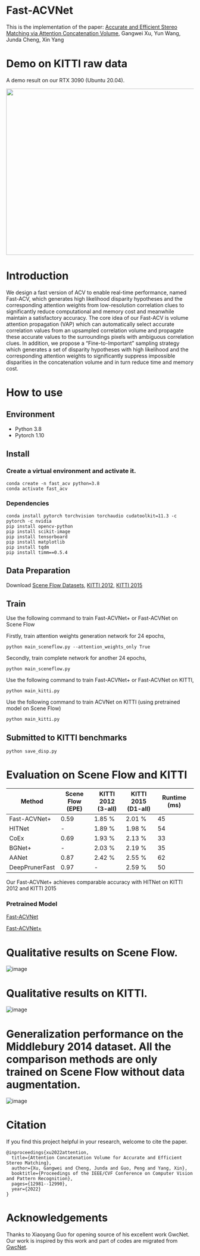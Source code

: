 # Fast-ACVNet
This is the implementation of the paper: [Accurate and Efficient Stereo Matching via Attention Concatenation Volume](https://arxiv.org/pdf/2209.12699.pdf), Gangwei Xu, Yun Wang, Junda Cheng, Xin Yang

# Demo on KITTI raw data

A demo result on our RTX 3090 (Ubuntu 20.04).

<p align="center">
  <img width="844" height="446" src="./demo/kittiraw_demo.gif" data-zoomable>
</p>

# Introduction

We design a fast version of ACV to enable real-time performance, named Fast-ACV,  which generates high likelihood disparity hypotheses and the  corresponding attention weights from low-resolution correlation clues to significantly reduce computational and memory cost and meanwhile maintain a satisfactory accuracy. The core idea of our Fast-ACV is volume attention propagation (VAP) which can automatically select accurate correlation values from an upsampled correlation volume and propagate these accurate values to the surroundings pixels with ambiguous correlation clues. In addition, we propose a “Fine-to-Important” sampling strategy which generates a set of disparity hypotheses with high likelihood and the corresponding attention weights to significantly suppress impossible disparities in the concatenation volume and in turn reduce time and memory cost.

# How to use

## Environment
* Python 3.8
* Pytorch 1.10

## Install

### Create a virtual environment and activate it.

```
conda create -n fast_acv python=3.8
conda activate fast_acv
```
### Dependencies

```
conda install pytorch torchvision torchaudio cudatoolkit=11.3 -c pytorch -c nvidia
pip install opencv-python
pip install scikit-image
pip install tensorboard
pip install matplotlib 
pip install tqdm
pip install timm==0.5.4
```

## Data Preparation
Download [Scene Flow Datasets](https://lmb.informatik.uni-freiburg.de/resources/datasets/SceneFlowDatasets.en.html), [KITTI 2012](http://www.cvlibs.net/datasets/kitti/eval_stereo_flow.php?benchmark=stereo), [KITTI 2015](http://www.cvlibs.net/datasets/kitti/eval_scene_flow.php?benchmark=stereo)

## Train
Use the following command to train Fast-ACVNet+ or Fast-ACVNet on Scene Flow

Firstly, train attention weights generation network for 24 epochs,
```
python main_sceneflow.py --attention_weights_only True
```
Secondly, train complete network for another 24 epochs,
```
python main_sceneflow.py
```
Use the following command to train Fast-ACVNet+ or Fast-ACVNet on KITTI,
```
python main_kitti.py
```


Use the following command to train ACVNet on KITTI (using pretrained model on Scene Flow)
```
python main_kitti.py
```

## Submitted to KITTI benchmarks
```
python save_disp.py
```

# Evaluation on Scene Flow and KITTI

| Method | Scene Flow <br> (EPE) | KITTI 2012 <br> (3-all) | KITTI 2015 <br> (D1-all) | Runtime (ms) |
|---|---|---|---|---|
| Fast-ACVNet+ | 0.59 | 1.85 % | 2.01 % | 45 |
| HITNet | - | 1.89 % |1.98 % | 54 |
| CoEx | 0.69 | 1.93 % | 2.13 % | 33 |
| BGNet+ |  - | 2.03 % | 2.19 % | 35 |
| AANet |  0.87 | 2.42 % | 2.55 % | 62 |
| DeepPrunerFast | 0.97 | - | 2.59 % | 50 |

Our Fast-ACVNet+ achieves comparable accuracy with HITNet on KITTI 2012 and KITTI 2015

### Pretrained Model

[Fast-ACVNet](https://drive.google.com/drive/folders/1vLt_9W3F2K-MciV8Pmv8iRpU24lkMXGo?usp=share_link)

[Fast-ACVNet+](https://drive.google.com/drive/folders/1lcyzoKlkYoDL3tiPGCR6nob9WsusaTI8?usp=share_link)

# Qualitative results on Scene Flow.

![image](https://github.com/gangweiX/Fast-ACVNet/blob/main/imgs/sceneflow.png)

# Qualitative results on KITTI.

![image](https://github.com/gangweiX/Fast-ACVNet/blob/main/imgs/kitti.png)

# Generalization performance on the Middlebury 2014 dataset. All the comparison methods are only trained on Scene Flow without data augmentation.

![image](https://github.com/gangweiX/Fast-ACVNet/blob/main/imgs/middlebury.png)

# Citation

If you find this project helpful in your research, welcome to cite the paper.

```
@inproceedings{xu2022attention,
  title={Attention Concatenation Volume for Accurate and Efficient Stereo Matching},
  author={Xu, Gangwei and Cheng, Junda and Guo, Peng and Yang, Xin},
  booktitle={Proceedings of the IEEE/CVF Conference on Computer Vision and Pattern Recognition},
  pages={12981--12990},
  year={2022}
}

```

# Acknowledgements

Thanks to Xiaoyang Guo for opening source of his excellent work GwcNet. Our work is inspired by this work and part of codes are migrated from [GwcNet](https://github.com/xy-guo/GwcNet).
